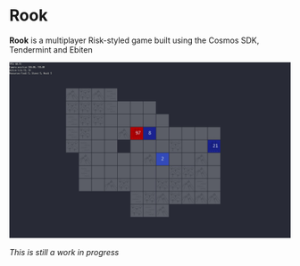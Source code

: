 # Rook

**Rook** is a multiplayer Risk-styled game built using the Cosmos SDK, Tendermint and Ebiten

![](rook.jpeg)


*This is still a work in progress*